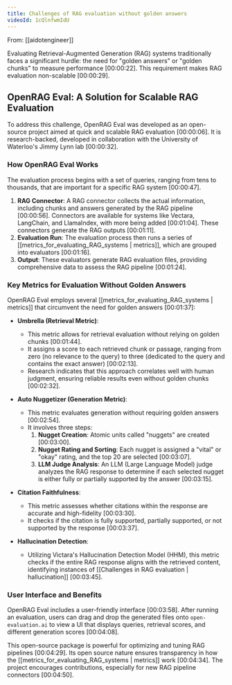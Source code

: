 ```yaml
---
title: Challenges of RAG evaluation without golden answers
videoId: 1cQlnfwmIdU
---
```


From: [[aidotengineer]] <br/> 

Evaluating Retrieval-Augmented Generation (RAG) systems traditionally faces a significant hurdle: the need for "golden answers" or "golden chunks" to measure performance <a class="yt-timestamp" data-t="00:00:22">[00:00:22]</a>. This requirement makes RAG evaluation non-scalable <a class="yt-timestamp" data-t="00:00:29">[00:00:29]</a>.

## OpenRAG Eval: A Solution for Scalable RAG Evaluation

To address this challenge, OpenRAG Eval was developed as an open-source project aimed at quick and scalable RAG evaluation <a class="yt-timestamp" data-t="00:00:06">[00:00:06]</a>. It is research-backed, developed in collaboration with the University of Waterloo's Jimmy Lynn lab <a class="yt-timestamp" data-t="00:00:32">[00:00:32]</a>.

### How OpenRAG Eval Works

The evaluation process begins with a set of queries, ranging from tens to thousands, that are important for a specific RAG system <a class="yt-timestamp" data-t="00:00:47">[00:00:47]</a>.

1.  **RAG Connector**: A RAG connector collects the actual information, including chunks and answers generated by the RAG pipeline <a class="yt-timestamp" data-t="00:00:56">[00:00:56]</a>. Connectors are available for systems like Vectara, LangChain, and LlamaIndex, with more being added <a class="yt-timestamp" data-t="00:01:04">[00:01:04]</a>. These connectors generate the RAG outputs <a class="yt-timestamp" data-t="00:01:11">[00:01:11]</a>.
2.  **Evaluation Run**: The evaluation process then runs a series of [[metrics_for_evaluating_RAG_systems | metrics]], which are grouped into evaluators <a class="yt-timestamp" data-t="00:01:16">[00:01:16]</a>.
3.  **Output**: These evaluators generate RAG evaluation files, providing comprehensive data to assess the RAG pipeline <a class="yt-timestamp" data-t="00:01:24">[00:01:24]</a>.

### Key Metrics for Evaluation Without Golden Answers

OpenRAG Eval employs several [[metrics_for_evaluating_RAG_systems | metrics]] that circumvent the need for golden answers <a class="yt-timestamp" data-t="00:01:37">[00:01:37]</a>:

*   **Umbrella (Retrieval Metric)**:
    *   This metric allows for retrieval evaluation without relying on golden chunks <a class="yt-timestamp" data-t="00:01:44">[00:01:44]</a>.
    *   It assigns a score to each retrieved chunk or passage, ranging from zero (no relevance to the query) to three (dedicated to the query and contains the exact answer) <a class="yt-timestamp" data-t="00:02:13">[00:02:13]</a>.
    *   Research indicates that this approach correlates well with human judgment, ensuring reliable results even without golden chunks <a class="yt-timestamp" data-t="00:02:32">[00:02:32]</a>.

*   **Auto Nuggetizer (Generation Metric)**:
    *   This metric evaluates generation without requiring golden answers <a class="yt-timestamp" data-t="00:02:54">[00:02:54]</a>.
    *   It involves three steps:
        1.  **Nugget Creation**: Atomic units called "nuggets" are created <a class="yt-timestamp" data-t="00:03:00">[00:03:00]</a>.
        2.  **Nugget Rating and Sorting**: Each nugget is assigned a "vital" or "okay" rating, and the top 20 are selected <a class="yt-timestamp" data-t="00:03:07">[00:03:07]</a>.
        3.  **LLM Judge Analysis**: An LLM (Large Language Model) judge analyzes the RAG response to determine if each selected nugget is either fully or partially supported by the answer <a class="yt-timestamp" data-t="00:03:15">[00:03:15]</a>.

*   **Citation Faithfulness**:
    *   This metric assesses whether citations within the response are accurate and high-fidelity <a class="yt-timestamp" data-t="00:03:30">[00:03:30]</a>.
    *   It checks if the citation is fully supported, partially supported, or not supported by the response <a class="yt-timestamp" data-t="00:03:37">[00:03:37]</a>.

*   **Hallucination Detection**:
    *   Utilizing Victara's Hallucination Detection Model (HHM), this metric checks if the entire RAG response aligns with the retrieved content, identifying instances of [[Challenges in RAG evaluation | hallucination]] <a class="yt-timestamp" data-t="00:03:45">[00:03:45]</a>.

### User Interface and Benefits

OpenRAG Eval includes a user-friendly interface <a class="yt-timestamp" data-t="00:03:58">[00:03:58]</a>. After running an evaluation, users can drag and drop the generated files onto `open-evaluation.ai` to view a UI that displays queries, retrieval scores, and different generation scores <a class="yt-timestamp" data-t="00:04:08">[00:04:08]</a>.

This open-source package is powerful for optimizing and tuning RAG pipelines <a class="yt-timestamp" data-t="00:04:29">[00:04:29]</a>. Its open source nature ensures transparency in how the [[metrics_for_evaluating_RAG_systems | metrics]] work <a class="yt-timestamp" data-t="00:04:34">[00:04:34]</a>. The project encourages contributions, especially for new RAG pipeline connectors <a class="yt-timestamp" data-t="00:04:50">[00:04:50]</a>.